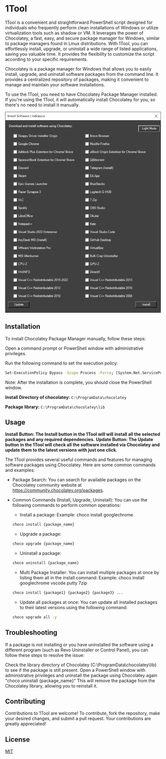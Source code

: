 # 1Tool

1Tool is a convenient and straightforward PowerShell script designed for individuals who frequently perform clean installations of Windows or utilize virtualization tools such as shadow or VM. It leverages the power of Chocolatey, a fast, easy, and secure package manager for Windows, similar to package managers found in Linux distributions. With 1Tool, you can effortlessly install, upgrade, or uninstall a wide range of listed applications, saving you valuable time. It provides the flexibility to customize the script according to your specific requirements.

Chocolatey is a package manager for Windows that allows you to easily install, upgrade, and uninstall software packages from the command line. It provides a centralized repository of packages, making it convenient to manage and maintain your software installations.

To use the 1Tool, you need to have Chocolatey Package Manager installed. If you're using the 1Tool, it will automatically install Chocolatey for you, so there's no need to install it manually.

![guiImage](guiImage.PNG)

## Installation

To install Chocolatey Package Manager manually, follow these steps:

Open a command prompt or PowerShell window with administrative privileges.

Run the following command to set the execution policy:
```bash
Set-ExecutionPolicy Bypass -Scope Process -Force; [System.Net.ServicePointManager]::SecurityProtocol = [System.Net.ServicePointManager]::SecurityProtocol -bor 3072; iex ((New-Object System.Net.WebClient).DownloadString('https://community.chocolatey.org/install.ps1'))
```
Note: After the installation is complete, you should close the PowerShell window.

**Install Directory of chocolatey:** `C:\ProgramData\chocolatey`

**Package library:** `C:\ProgramData\chocolatey\lib`

## Usage

**Install Button: The Install button in the 1Tool will will install all the selected packages and any required dependencies.**
**Update Button: The Update button in the 1Tool will check all the software installed via Chocolatey and update them to the latest versions with just one click.**

The 1Tool provides several useful commands and features for managing software packages using Chocolatey. Here are some common commands and examples:
- Package Search: You can search for available packages on the Chocolatey community website at https://community.chocolatey.org/packages.

- Common Commands (Install, Upgrade, Uninstall): You can use the following commands to perform common operations:
    - Install a package: Example: choco install googlechrome
    ```bash
    choco install {package_name}
    ```
    - Upgrade a package:
    ```bash
    choco upgrade {package_name}
    ```
    - Uninstall a package:
    ```bash
    choco uninstall {package_name}
    ```
    - Multi Package Installer: You can install multiple packages at once by listing them all in the install command: Example: choco install googlechrome vscode putty 7zip
    ```bash
    choco install {package1} {package2} {package3} ...
    ```
    - Update all packages at once: You can update all installed packages to their latest versions using the following command:
    ```bash
    choco upgrade all -y
    ```

## Troubleshooting
If a package is not installing or you have uninstalled the software using a different program (such as Revo Uninstaller or Control Panel), you can follow these steps to resolve the issue:

Check the library directory of Chocolatey (C:\ProgramData\chocolatey\lib) to see if the package is still present.
Open a PowerShell window with administrative privileges and uninstall the package using Chocolatey again "choco uninstall {package_name}"
This will remove the package from the Chocolatey library, allowing you to reinstall it.

## Contributing

Contributions to 1Tool are welcome! To contribute, fork the repository, make your desired changes, and submit a pull request. Your contributions are greatly appreciated!

## License

[MIT](https://choosealicense.com/licenses/mit/)